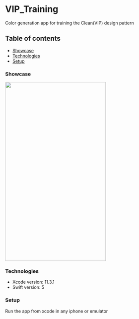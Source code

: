# VIP_Training
Color generation app for training the Clean(VIP) design pattern

## Table of contents
* [Showcase](#showcase)
* [Technologies](#technologies)
* [Setup](#setup)

### Showcase
<img src="app_showcase.gif" width="324" height="576"/>

### Technologies
* Xcode version: 11.3.1
* Swift version: 5

### Setup
Run the app from xcode in any iphone or emulator
